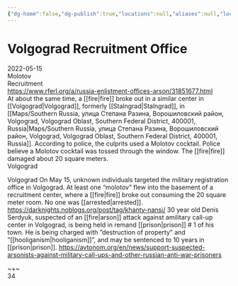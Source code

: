 ```yaml
---
{"dg-home":false,"dg-publish":true,"locations":null,"aliases":null,"location":null,"title":"Volgograd Recruitment Office","tag":"molotov, recruitment","date":"2022-05-15","permalink":"/volgograd-recruitment-office/","dgHomeLink":true,"dgPassFrontmatter":true}
---
```



# Volgograd Recruitment Office

2022-05-15  
Molotov  
Recruitment  
https://www.rferl.org/a/russia-enlistment-offices-arson/31851677.html  
At about the same time, a [[fire|fire]] broke out in a similar center in [[Volgograd|Volgograd]], formerly [[Stalngrad|Stalngrad]], in [[Maps/Southern Russia, улица Степана Разина, Ворошиловский район, Volgograd, Volgograd Oblast, Southern Federal District, 400001, Russia|Maps/Southern Russia, улица Степана Разина, Ворошиловский район, Volgograd, Volgograd Oblast, Southern Federal District, 400001, Russia]]. According to police, the culprits used a Molotov cocktail. Police believe a Molotov cocktail was tossed through the window. The [[fire|fire]] damaged about 20 square meters.  
Volgograd

Volgograd On May 15, unknown individuals targeted the military registration office in Volgograd. At least one “molotov” flew into the basement of a recruitment center, where a [[fire|fire]] broke out consuming the 20 square meter room. No one was [[arrested|arrested]]. https://darknights.noblogs.org/post/tag/khanty-nansi/ 30 year old Denis Serdyuk, suspected of an [[fire|arson]] attack against amilitary call-up center in Volgograd, is being held in remand [[prison|prison]] # 1 of his town. He is being charged with ”destruction of property” and ”[[hooliganism|hooliganism]]”, and may be sentenced to 10 years in [[prison|prison]]. https://avtonom.org/en/news/support-suspected-arsonists-against-military-call-ups-and-other-russian-anti-war-prisoners

~+~  
34
